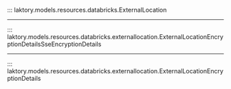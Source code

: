 ::: laktory.models.resources.databricks.ExternalLocation

---

::: laktory.models.resources.databricks.externallocation.ExternalLocationEncryptionDetailsSseEncryptionDetails

---

::: laktory.models.resources.databricks.externallocation.ExternalLocationEncryptionDetails
